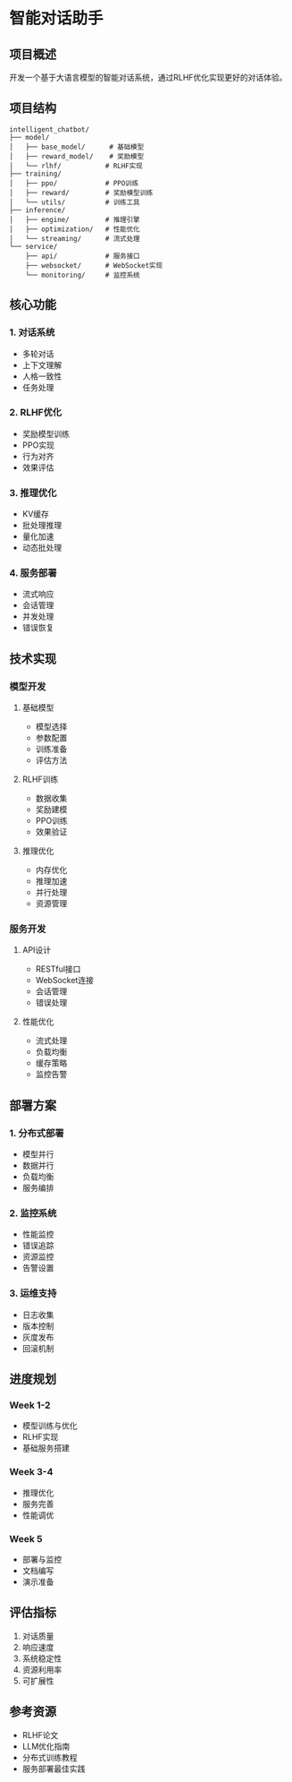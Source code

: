 # 智能对话助手

## 项目概述
开发一个基于大语言模型的智能对话系统，通过RLHF优化实现更好的对话体验。

## 项目结构
```
intelligent_chatbot/
├── model/
│   ├── base_model/      # 基础模型
│   ├── reward_model/    # 奖励模型
│   └── rlhf/           # RLHF实现
├── training/
│   ├── ppo/            # PPO训练
│   ├── reward/         # 奖励模型训练
│   └── utils/          # 训练工具
├── inference/
│   ├── engine/         # 推理引擎
│   ├── optimization/   # 性能优化
│   └── streaming/      # 流式处理
└── service/
    ├── api/            # 服务接口
    ├── websocket/      # WebSocket实现
    └── monitoring/     # 监控系统
```

## 核心功能

### 1. 对话系统
- 多轮对话
- 上下文理解
- 人格一致性
- 任务处理

### 2. RLHF优化
- 奖励模型训练
- PPO实现
- 行为对齐
- 效果评估

### 3. 推理优化
- KV缓存
- 批处理推理
- 量化加速
- 动态批处理

### 4. 服务部署
- 流式响应
- 会话管理
- 并发处理
- 错误恢复

## 技术实现

### 模型开发
1. 基础模型
   - 模型选择
   - 参数配置
   - 训练准备
   - 评估方法

2. RLHF训练
   - 数据收集
   - 奖励建模
   - PPO训练
   - 效果验证

3. 推理优化
   - 内存优化
   - 推理加速
   - 并行处理
   - 资源管理

### 服务开发
1. API设计
   - RESTful接口
   - WebSocket连接
   - 会话管理
   - 错误处理

2. 性能优化
   - 流式处理
   - 负载均衡
   - 缓存策略
   - 监控告警

## 部署方案

### 1. 分布式部署
- 模型并行
- 数据并行
- 负载均衡
- 服务编排

### 2. 监控系统
- 性能监控
- 错误追踪
- 资源监控
- 告警设置

### 3. 运维支持
- 日志收集
- 版本控制
- 灰度发布
- 回滚机制

## 进度规划

### Week 1-2
- 模型训练与优化
- RLHF实现
- 基础服务搭建

### Week 3-4
- 推理优化
- 服务完善
- 性能调优

### Week 5
- 部署与监控
- 文档编写
- 演示准备

## 评估指标
1. 对话质量
2. 响应速度
3. 系统稳定性
4. 资源利用率
5. 可扩展性

## 参考资源
- RLHF论文
- LLM优化指南
- 分布式训练教程
- 服务部署最佳实践
